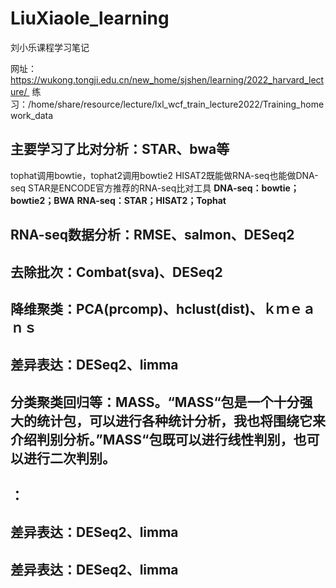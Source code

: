 # LiuXiaole_learning
刘小乐课程学习笔记

网址：https://wukong.tongji.edu.cn/new_home/sjshen/learning/2022_harvard_lecture/ 
练习：/home/share/resource/lecture/lxl_wcf_train_lecture2022/Training_homework_data

## 主要学习了比对分析：STAR、bwa等
tophat调用bowtie，tophat2调用bowtie2
HISAT2既能做RNA-seq也能做DNA-seq
STAR是ENCODE官方推荐的RNA-seq比对工具
**DNA-seq：bowtie；bowtie2；BWA**
**RNA-seq：STAR；HISAT2；Tophat**
## RNA-seq数据分析：RMSE、salmon、DESeq2
## 去除批次：Combat(sva)、DESeq2
## 降维聚类：PCA(prcomp)、hclust(dist)、ｋｍｅａｎｓ
## 差异表达：DESeq2、limma
## 分类聚类回归等：MASS。“MASS“包是一个十分强大的统计包，可以进行各种统计分析，我也将围绕它来介绍判别分析。”MASS“包既可以进行线性判别，也可以进行二次判别。
## ：
## 差异表达：DESeq2、limma
## 差异表达：DESeq2、limma
